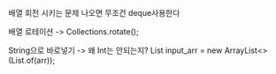 배열 회전 시키는 문제 나오면 무조건 
deque사용한다 

배열 로테이션 -> Collections.rotate();

String으로 바로넣기 -> 왜 Int는 안되는지? 
List<String> input_arr = new ArrayList<>(List.of(arr));